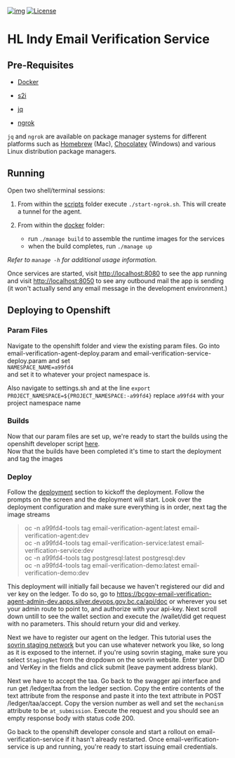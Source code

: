 [![img](https://img.shields.io/badge/Lifecycle-Dormant-ff7f2a)](https://github.com/bcgov/repomountie/blob/master/doc/lifecycle-badges.md)
[![License](https://img.shields.io/badge/License-Apache%202.0-blue.svg)](LICENSE)

# HL Indy Email Verification Service

## Pre-Requisites

- [Docker](https://www.docker.com/products/docker-desktop)

- [s2i](https://github.com/openshift/source-to-image/releases)

- [jq](https://stedolan.github.io/jq)

- [ngrok](https://ngrok.com)

`jq` and `ngrok` are available on package manager systems for different platforms such as [Homebrew](https://brew.sh/) (Mac), [Chocolatey](https://chocolatey.org/) (Windows) and various Linux distribution package managers.

## Running

Open two shell/terminal sessions:

1. From within the [scripts](./scripts) folder execute `./start-ngrok.sh`. This will create a tunnel for the agent.

2. From within the [docker](./docker) folder:
    - run `./manage build` to assemble the runtime images for the services
    - when the build completes, run `./manage up`

_Refer to `manage -h` for additional usage information._

Once services are started, visit [http://localhost:8080](http://localhost:8080) to see the app running and visit [http://localhost:8050](http://localhost:8050) to see any outbound mail the app is sending (it won't actually send any email message in the development environment.)

## Deploying to Openshift
### Param Files

Navigate to the openshift folder and view the existing param files.  Go into email-verification-agent-deploy.param and email-verification-service-deploy.param and set  
`NAMESPACE_NAME=a99fd4`  
and set it to whatever your project namespace is.

Also navigate to settings.sh and at the line `export PROJECT_NAMESPACE=${PROJECT_NAMESPACE:-a99fd4}` replace `a99fd4` with your project namespace name

### Builds
Now that our param files are set up, we're ready to start the builds using the openshift developer script [here](https://github.com/BCDevOps/openshift-developer-tools/tree/master/bin#generate-the-build-and-images-in-the-tools-project-deploy-jenkins).     
Now that the builds have been completed it's time to start the deployment and tag the images

### Deploy

Follow the [deployment](https://github.com/BCDevOps/openshift-developer-tools/tree/master/bin#generate-the-deployment-configurations-and-deploy-the-components) section to kickoff the deployment. Follow the prompts on the screen and the deployment will start. Look over the deployment configuration and make sure everything is in order, next tag the image streams  

> oc -n a99fd4-tools tag email-verification-agent:latest email-verification-agent:dev  
oc -n a99fd4-tools tag email-verification-service:latest email-verification-service:dev  
oc -n a99fd4-tools tag postgresql:latest postgresql:dev  
oc -n a99fd4-tools tag email-verification-demo:latest email-verification-demo:dev  

This deployment will initially fail because we haven't registered our did and ver key on the ledger. To do so, go to https://bcgov-email-verification-agent-admin-dev.apps.silver.devops.gov.bc.ca/api/doc or wherever you set your admin route to point to, and authorize with your api-key. Next scroll down untill to see the wallet section and execute the /wallet/did get request with no parameters. This should return your did and verkey.  

Next we have to register our agent on the ledger. This tutorial uses the [sovrin staging network](https://selfserve.sovrin.org/) but you can use whatever network you like, so long as it is exposed to the internet. if you're using sovrin staging, make sure you select `StagingNet` from the dropdown on the sovrin website. Enter your DID and VerKey in the fields and click submit (leave payment address blank).  
  
Next we have to accept the taa. Go back to the swagger api interface and run get /ledger/taa from the ledger section. Copy the entire contents of the text attribute from the response and paste it into the text attribute in POST /ledger/taa/accept. Copy the version number as well and set the `mechanism` attribute to be `at_submission`. Execute the request and you should see an empty response body with status code 200.  

Go back to the openshift developer console and start a rollout on email-verification-service if it hasn't already restarted. Once email-verification-service is up and running, you're ready to start issuing email credentials.

